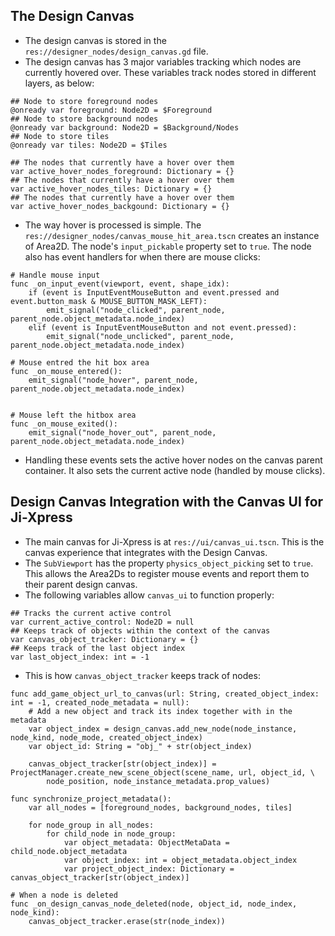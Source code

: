 ## The Design Canvas

* The design canvas is stored in the `res://designer_nodes/design_canvas.gd` file.
* The design canvas has 3 major variables tracking which nodes are currently hovered over. These variables track nodes stored in different layers, as below:

```gdscript
## Node to store foreground nodes
@onready var foreground: Node2D = $Foreground
## Node to store background nodes
@onready var background: Node2D = $Background/Nodes
## Node to store tiles
@onready var tiles: Node2D = $Tiles

## The nodes that currently have a hover over them
var active_hover_nodes_foreground: Dictionary = {}
## The nodes that currently have a hover over them
var active_hover_nodes_tiles: Dictionary = {}
## The nodes that currently have a hover over them
var active_hover_nodes_backgound: Dictionary = {}
```

* The way hover is processed is simple. The `res://designer_nodes/canvas_mouse_hit_area.tscn` creates an instance of Area2D. The node's `input_pickable` property set to `true`. The node also has event handlers for when there are mouse clicks:

```gdscript
# Handle mouse input
func _on_input_event(viewport, event, shape_idx):
	if (event is InputEventMouseButton and event.pressed and event.button_mask & MOUSE_BUTTON_MASK_LEFT):
		emit_signal("node_clicked", parent_node, parent_node.object_metadata.node_index)
	elif (event is InputEventMouseButton and not event.pressed):
		emit_signal("node_unclicked", parent_node, parent_node.object_metadata.node_index)

# Mouse entred the hit box area
func _on_mouse_entered():
	emit_signal("node_hover", parent_node, parent_node.object_metadata.node_index)


# Mouse left the hitbox area
func _on_mouse_exited():
	emit_signal("node_hover_out", parent_node, parent_node.object_metadata.node_index)
```

* Handling these events sets the active hover nodes on the canvas parent container. It also sets the current active node (handled by mouse clicks).

## Design Canvas Integration with the Canvas UI for Ji-Xpress

* The main canvas for Ji-Xpress is at `res://ui/canvas_ui.tscn`. This is the canvas experience that integrates with the Design Canvas.
* The `SubViewport` has the property `physics_object_picking` set to `true`. This allows the Area2Ds to register mouse events and report them to their parent design canvas.
* The following variables allow `canvas_ui` to function properly:

```gdscript
## Tracks the current active control
var current_active_control: Node2D = null
## Keeps track of objects within the context of the canvas
var canvas_object_tracker: Dictionary = {}
## Keeps track of the last object index
var last_object_index: int = -1
```

* This is how `canvas_object_tracker` keeps track of nodes:

```gdscript
func add_game_object_url_to_canvas(url: String, created_object_index: int = -1, created_node_metadata = null):
    # Add a new object and track its index together with in the metadata
    var object_index = design_canvas.add_new_node(node_instance, node_kind, node_mode, created_object_index)
    var object_id: String = "obj_" + str(object_index)

    canvas_object_tracker[str(object_index)] = ProjectManager.create_new_scene_object(scene_name, url, object_id, \
        node_position, node_instance_metadata.prop_values)

func synchronize_project_metadata():
    var all_nodes = [foreground_nodes, background_nodes, tiles]
	
    for node_group in all_nodes:
        for child_node in node_group:
            var object_metadata: ObjectMetaData = child_node.object_metadata
            var object_index: int = object_metadata.object_index
            var project_object_index: Dictionary = canvas_object_tracker[str(object_index)]

# When a node is deleted
func _on_design_canvas_node_deleted(node, object_id, node_index, node_kind):
    canvas_object_tracker.erase(str(node_index))
```